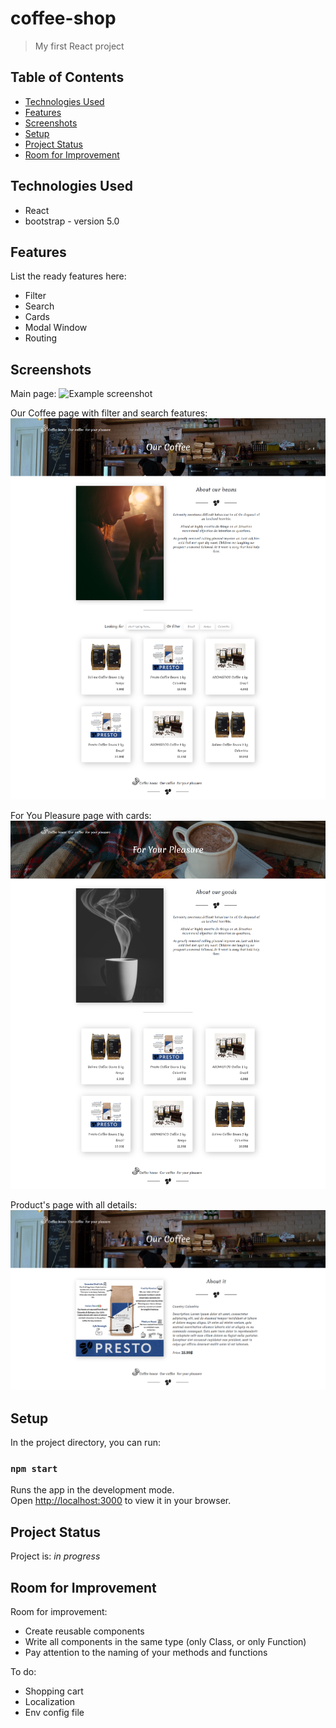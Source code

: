 # coffee-shop

> My first React project

## Table of Contents

- [Technologies Used](#technologies-used)
- [Features](#features)
- [Screenshots](#screenshots)
- [Setup](#setup)
- [Project Status](#project-status)
- [Room for Improvement](#room-for-improvement)

## Technologies Used

- React
- bootstrap - version 5.0

## Features

List the ready features here:

- Filter
- Search
- Cards
- Modal Window
- Routing

## Screenshots

Main page: ![Example screenshot](./src/assets/img/screencapture-localhost-3000-2023-02-01-10_07_01.png)

Our Coffee page with filter and search features: ![Example screenshot](./src/assets/img/screencapture-localhost-3000-our-coffee-2023-02-01-10_07_49.png)

For You Pleasure page with cards: ![Example screenshot](./src/assets/img/screencapture-localhost-3000-for-your-pleasure-2023-02-01-10_08_25.png)

Product's page with all details: ![Example screenshot](./src/assets/img/screencapture-localhost-3000-products-2-2023-02-01-10_08_07.png)

## Setup

In the project directory, you can run:

### `npm start`

Runs the app in the development mode.\
Open [http://localhost:3000](http://localhost:3000) to view it in your browser.

## Project Status

Project is: _in progress_

## Room for Improvement

Room for improvement:

- Create reusable components
- Write all components in the same type (only Class, or only Function)
- Pay attention to the naming of your methods and functions

To do:

- Shopping cart
- Localization
- Env config file
